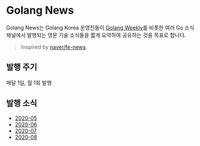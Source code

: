 # Golang News

Golang News는 Golang Korea 운영진들이 [Golang Weekly](https://golangweekly.com/)를 비롯한 여러 Go 소식 채널에서 발행되는 영문 기술 소식들을 짧게 요약하여 공유하는 것을 목표로 합니다.

> Inspired by [naver/fe-news](https://github.com/naver/fe-news).

## 발행 주기

매달 1일, 월 1회 발행

## 발행 소식

- [2020-05](issues/2020-05.md)
- [2020-06](issues/2020-06.md)
- [2020-07](issues/2020-07.md)
- [2020-08](issues/2020-08.md)
